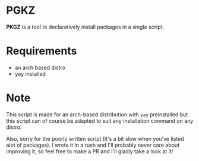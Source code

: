 # PGKZ

**PKGZ** is a tool to declaratively install packages in a single script.

# Requirements
 - an arch based distro
 - yay installed

# Note

This script is made for an arch-based distribution with `yay` preinstalled but this script can of course be adapted to suit any installation command on any distro.

Also, sorry for the poorly written script (it's a bit slow when you've listed alot of packages). I wrote it in a rush and I'll probably never care about improving it, so feel free to make a PR and I'll gladly take a look at it!
